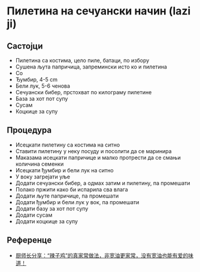 # Пилетина на сечуански начин (lazi ji)

## Састојци

* Пилетина са костима, цело пиле, батаци, по избору
* Сушена љута папричица, запремински исто ко и пилетина
* Со
* Ђумбир, 4-5 cm
* Бели лук, 5-6 ченова
* Сечуански бибер, прстохват по килограму пилетине
* База за хот пот супу
* Сусам
* Коцкице за супу

## Процедура

* Исецкати пилетину са костима на ситно
* Ставити пилетину у неку посуду и посолити да се маринира
* Маказама исецкати папричице и малко протрести да се смањи количина семенки
* Исецкати ђумбир и бели лук на ситно
* У воку загрејати уље
* Додати сечуански бибер, а одмах затим и пилетину, па промешати
* Полако пржити како би испарила сва влага
* Додати љуте папричице, па промешати
* Додати ђумбир и бели лук у вок, па промешати
* Додати базу за хот пот супу
* Додати сусам
* Додати коцкице за супу

## Референце

* [厨师长分享：“辣子鸡”的真家常做法，非宽油更家常，没有宽油也能有爱的味道！](https://youtu.be/ZjnOTA65DPo)
